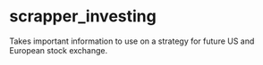 # scrapper_investing 

Takes important information to use on a strategy for future US and European stock exchange.
